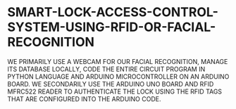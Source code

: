 # SMART-LOCK-ACCESS-CONTROL-SYSTEM-USING-RFID-OR-FACIAL-RECOGNITION
WE PRIMARILY USE A WEBCAM FOR OUR FACIAL RECOGNITION, MANAGE ITS DATABASE LOCALLY, CODE THE ENTIRE CIRCUIT PROGRAM IN PYTHON LANGUAGE AND ARDUINO MICROCONTROLLER ON AN ARDUINO BOARD. WE SECONDARILY USE THE ARDUINO UNO BOARD AND RFID MFRC522 READER TO AUTHENTICATE THE LOCK USING THE RFID TAGS THAT ARE CONFIGURED INTO THE ARDUINO CODE.
